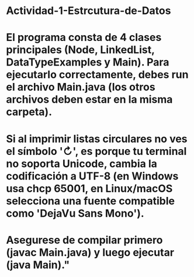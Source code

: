 # Actividad-1-Estrcutura-de-Datos
# El programa consta de 4 clases principales (Node, LinkedList, DataTypeExamples y Main). Para ejecutarlo correctamente, debes run el archivo Main.java (los otros archivos deben estar en la misma carpeta). 
# Si al imprimir listas circulares no ves el símbolo '↻', es porque tu terminal no soporta Unicode, cambia la codificación a UTF-8 (en Windows usa chcp 65001, en Linux/macOS selecciona una fuente compatible como 'DejaVu Sans Mono'). 
# Asegurese de compilar primero (javac Main.java) y luego ejecutar (java Main)."

